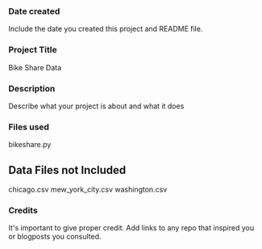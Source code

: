 ### Date created
Include the date you created this project and README file.

### Project Title
Bike Share Data

### Description
Describe what your project is about and what it does

### Files used
bikeshare.py

Data Files not Included
-----------------------
chicago.csv
mew_york_city.csv
washington.csv

### Credits
It's important to give proper credit. Add links to any repo that inspired you or blogposts you consulted.

